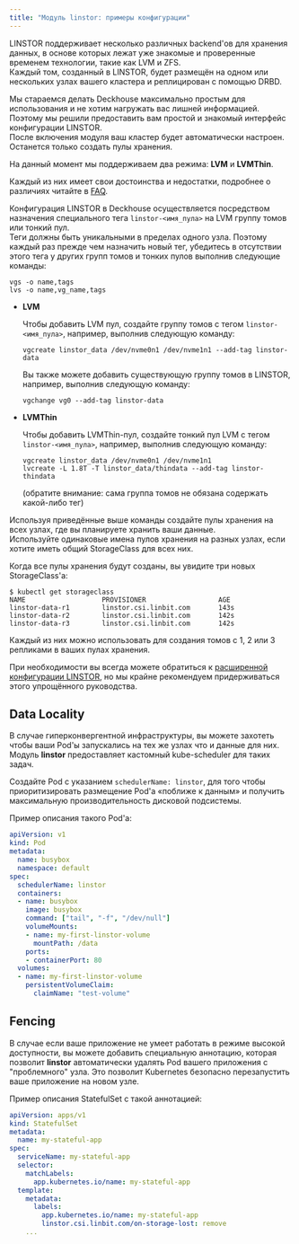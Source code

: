 ```yaml
---
title: "Модуль linstor: примеры конфигурации"
---
```


LINSTOR поддерживает несколько различных backend'ов для хранения данных, в основе которых лежат уже знакомые и проверенные временем технологии, такие как LVM и ZFS.  
Каждый том, созданный в LINSTOR, будет размещён на одном или нескольких узлах вашего кластера и реплицирован с помощью DRBD.

Мы стараемся делать Deckhouse максимально простым для использования и не хотим нагружать вас лишней информацией. Поэтому мы решили предоставить вам простой и знакомый интерфейс конфигурации LINSTOR.  
После включения модуля ваш кластер будет автоматически настроен. Останется только создать пулы хранения.

На данный момент мы поддерживаем два режима: **LVM** и **LVMThin**.

Каждый из них имеет свои достоинства и недостатки, подробнее о различиях читайте в [FAQ](faq.html).

Конфигурация LINSTOR в Deckhouse осуществляется посредством назначения специального тега `linstor-<имя_пула>` на LVM группу томов или тонкий пул.  
Теги должны быть уникальными в пределах одного узла. Поэтому каждый раз прежде чем назначить новый тег, убедитесь в отсутствии этого тега у других групп томов и тонких пулов выполнив следующие команды:
```shell
vgs -o name,tags
lvs -o name,vg_name,tags
```

* **LVM**

  Чтобы добавить LVM пул, создайте группу томов с тегом `linstor-<имя_пула>`, например, выполнив следующую команду:

  ```
  vgcreate linstor_data /dev/nvme0n1 /dev/nvme1n1 --add-tag linstor-data
  ```

  Вы также можете добавить существующую группу томов в LINSTOR, например, выполнив следующую команду:

  ```shell
  vgchange vg0 --add-tag linstor-data
  ```

* **LVMThin**

  Чтобы добавить LVMThin-пул, создайте тонкий пул LVM с тегом `linstor-<имя_пула>`, например, выполнив следующую команду:

  ```shell
  vgcreate linstor_data /dev/nvme0n1 /dev/nvme1n1
  lvcreate -L 1.8T -T linstor_data/thindata --add-tag linstor-thindata
  ```

  (обратите внимание: сама группа томов не обязана содержать какой-либо тег)

Используя приведённые выше команды создайте пулы хранения на всех узлах, где вы планируете хранить ваши данные.  
Используйте одинаковые имена пулов хранения на разных узлах, если хотите иметь общий StorageClass для всех них.

Когда все пулы хранения будут созданы, вы увидите три новых StorageClass'а:

```console
$ kubectl get storageclass
NAME                   PROVISIONER                  AGE
linstor-data-r1        linstor.csi.linbit.com       143s
linstor-data-r2        linstor.csi.linbit.com       142s
linstor-data-r3        linstor.csi.linbit.com       142s
```

Каждый из них можно использовать для создания томов с 1, 2 или 3 репликами в ваших пулах хранения.

При необходимости вы всегда можете обратиться к [расширенной конфигурации LINSTOR](advanced_usage.html), но мы крайне рекомендуем придерживаться этого упрощённого руководства.

## Data Locality

В случае гиперконвергентной инфраструктуры, вы можете захотеть чтобы ваши Pod'ы запускались на тех же узлах что и данные для них. Модуль **linstor** предоставляет кастомный kube-scheduler для таких задач.

Создайте Pod с указанием `schedulerName: linstor`, для того чтобы приоритизировать размещение Pod'а «поближе к данным» и получить максимальную производительность дисковой подсистемы.

Пример описания такого Pod'а:

```yaml
apiVersion: v1
kind: Pod
metadata:
  name: busybox
  namespace: default
spec:
  schedulerName: linstor
  containers:
  - name: busybox
    image: busybox
    command: ["tail", "-f", "/dev/null"]
    volumeMounts:
    - name: my-first-linstor-volume
      mountPath: /data
    ports:
    - containerPort: 80
  volumes:
  - name: my-first-linstor-volume
    persistentVolumeClaim:
      claimName: "test-volume"
```

## Fencing

В случае если ваше приложение не умеет работать в режиме высокой доступности, вы можете добавить специальную аннотацию, которая позволит **linstor** автоматически удалять Pod вашего приложения с "проблемного" узла. Это позволит Kubernetes безопасно перезапустить ваше приложение на новом узле.

Пример описания StatefulSet с такой аннотацией:

```yaml
apiVersion: apps/v1
kind: StatefulSet
metadata:
  name: my-stateful-app
spec:
  serviceName: my-stateful-app
  selector:
    matchLabels:
      app.kubernetes.io/name: my-stateful-app
  template:
    metadata:
      labels:
        app.kubernetes.io/name: my-stateful-app
        linstor.csi.linbit.com/on-storage-lost: remove
    ...
```
